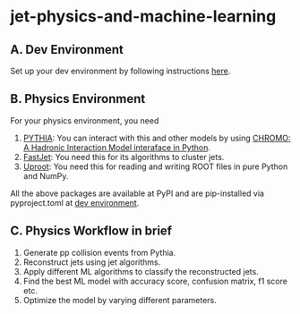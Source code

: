 # jet-physics-and-machine-learning

## A. Dev Environment
Set up your dev environment by following instructions [here](dev-environment-readme.md).

## B. Physics Environment
For your physics environment, you need
1. [PYTHIA](https://www.pythia.org/): You can interact with this and other models by using [CHROMO: A Hadronic Interaction Model interaface in Python](https://github.com/impy-project/chromo).
2. [FastJet](https://github.com/scikit-hep/fastjet): You need this for its algorithms to cluster jets.
3. [Uproot](https://github.com/scikit-hep/uproot5): You need this for reading and writing ROOT files in pure Python and NumPy.

All the above packages are available at PyPI and are pip-installed via pyproject.toml at [dev environment](#a-dev-environment).

## C. Physics Workflow in brief
1. Generate pp collision events from Pythia.
2. Reconstruct jets using jet algorithms.
3. Apply different ML algorithms to classify the reconstructed jets.
4. Find the best ML model with accuracy score, confusion matrix, f1 score etc.
5. Optimize the model by varying different parameters.
